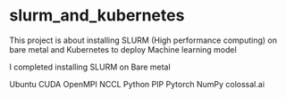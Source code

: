 # slurm_and_kubernetes
This project is about  installing SLURM (High performance computing) on bare metal and Kubernetes to deploy Machine learning model

I completed installing SLURM on Bare metal

Ubuntu
CUDA
OpenMPI
NCCL
Python
PIP
Pytorch
NumPy
colossal.ai

